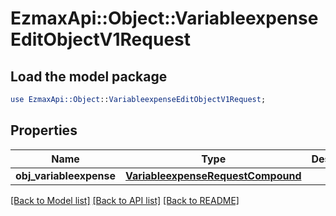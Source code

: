 # EzmaxApi::Object::VariableexpenseEditObjectV1Request

## Load the model package
```perl
use EzmaxApi::Object::VariableexpenseEditObjectV1Request;
```

## Properties
Name | Type | Description | Notes
------------ | ------------- | ------------- | -------------
**obj_variableexpense** | [**VariableexpenseRequestCompound**](VariableexpenseRequestCompound.md) |  | 

[[Back to Model list]](../README.md#documentation-for-models) [[Back to API list]](../README.md#documentation-for-api-endpoints) [[Back to README]](../README.md)


